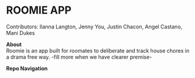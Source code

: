 # ROOMIE APP
Contributors: Ilanna Langton, Jenny You, Justin Chacon, Angel Castano, Mani Dukes

**About** <br>
Roomie is an app built for roomates to deliberate and track house chores in a drama free way. -fill more when we have clearer premise- 

**Repo Navigation**






